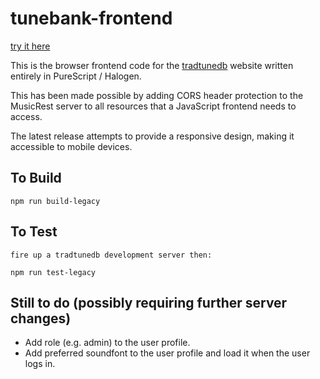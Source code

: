 tunebank-frontend
=================

[try it here](http://www.tradtunedb.org.uk:8604)

This is the browser frontend code for the [tradtunedb](http://www.tradtunedb.org.uk/) website written entirely in PureScript / Halogen.

This has been made possible by adding CORS header protection to the MusicRest server to all resources that a JavaScript frontend needs to access.

The latest release attempts to provide a responsive design, making it accessible to mobile devices.

To Build
--------

    npm run build-legacy

To Test
-------

    fire up a tradtunedb development server then:

    npm run test-legacy

Still to do (possibly requiring further server changes)
-------------------------------------------------------
  * Add role (e.g. admin) to the user profile.
  * Add preferred soundfont to the user profile and load it when the user logs in.
